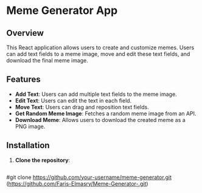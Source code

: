 # Meme Generator App

## Overview

This React application allows users to create and customize memes. Users can add text fields to a meme image, move and edit these text fields, and download the final meme image.

## Features

- **Add Text**: Users can add multiple text fields to the meme image.
- **Edit Text**: Users can edit the text in each field.
- **Move Text**: Users can drag and reposition text fields.
- **Get Random Meme Image**: Fetches a random meme image from an API.
- **Download Meme**: Allows users to download the created meme as a PNG image.

## Installation

1. **Clone the repository**:
   ```bash
#git clone https://github.com/your-username/meme-generator.git
(https://github.com/Faris-Elmasry/Meme-Generator-.git)
